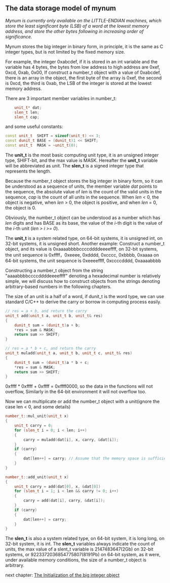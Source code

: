 The data storage model of mynum
-------------

_Mynum is currently only available on the LITTLE-ENDIAN machines, which store the least significant byte (LSB) of a word at the lowest memory address, and store the other bytes following in increasing order of significance._

Mynum stores the big integer in binary form, in principle, it is the same as C integer types, but is not limited by the fixed memory size.

For example, the integer 0xabcdef, if it is stored in an int variable and the variable has 4 bytes, the bytes from low address to high address are 0xef, 0xcd, 0xab, 0x00, If construct a number_t object with a value of 0xabcdef, there is an array in the object, the first byte of the array is 0xef, the second is 0xcd, the third is 0xab, the LSB of the integer is stored at the lowest memory address.

There are 3 important member variables in number_t:
```C++
    unit_t* dat;
    slen_t len;
    slen_t cap;
```
and some useful constants:
```C++
const unit_t  SHIFT = sizeof(unit_t) << 3;
const dunit_t BASE = (dunit_t)1 << SHIFT;
const unit_t  MASK = ~unit_t(0);
```
The **unit_t** is the most basic computing unit type, it is an unsigned integer type, SHIFT-bit, and the max value is MASK. Hereafter the **unit_t** variable will be abbreviated as unit. The **slen_t** is a signed integer type that represents the length.

Because the number_t object stores the big integer in binary form, so it can be understood as a sequence of units, the member variable _dat_ points to the sequence, the absolute value of _len_ is the count of the valid units in the sequence, _cap_ is the count of all units in the sequence.
When _len_ < 0, the object is negative, when _len_ > 0, the object is positive, and when _len_ = 0, the object is 0.

Obviously, the number_t object can be understood as a number which has _len_ digits and has BASE as its base, the value of the _i_-th digit is the value of the _i_-th unit (_len > i >= 0_).

The **unit_t** is a system related type, on 64-bit systems, it is unsigned int, on 32-bit systems, it is unsigned short. Another example:
Construct a number_t object, and its value is 0xaaaabbbbccccddddeeeeffff,
on 32-bit systems, the unit sequence is 0xffff，0xeeee, 0xdddd, 0xcccc, 0xbbbb, 0xaaaa
on 64-bit systems, the unit sequence is 0xeeeeffff, 0xccccdddd, 0xaaaabbbb

Constructing a number_t object from the string "aaaabbbbccccddddeeeeffff" denoting a hexadecimal number is relatively simple, we will discuss how to construct objects from the strings denoting arbitrary-based numbers in the following chapters.

The size of an unit is a half of a word, if dunit_t is the word type, we can use standard C/C++ to derive the carry or borrow in computing process easily.
```C++
// res = a + b, and return the carry
unit_t add(unit_t a, unit_t b, unit_t& res)
{
    dunit_t sum = (dunit_t)a + b;
    *res = sum & MASK;
    return sum >> SHIFT;
}

// res = a * b + c, and return the carry
unit_t muladd(unit_t a, unit_t b, unit_t c, unit_t& res)
{
    dunit_t sum = (dunit_t)a * b + c;
    *res = sum & MASK;
    return sum >> SHIFT;
}
```
0xffff * 0xffff + 0xffff = 0xffff0000, so the data in the functions will not overflow, Similarly in the 64-bit environment it will not overflow too.

Now we can multiplicate or add the number_t object with a unit(ignore the case len < 0, and some details)
```C++
number_t::mul_unit(unit_t x)
{
    unit_t carry = 0;
    for (slen_t i = 0; i < len; i++)
    {
        carry = muladd(dat[i], x, carry, &dat[i]);
    }
    if (carry)
    {
        dat[len++] = carry; // Assume that the memory space is sufficient
    }
}

number_t::add_unit(unit_t x)
{
    unit_t carry = add(dat[0], x, &dat[0])
    for (slen_t i = 1; i < len && carry != 0; i++)
    {
        carry = add(dat[i], carry, &dat[i]);
    }
    if (carry)
    {
        dat[len++] = carry;
    }
}
```

The **slen_t** is also a system related type, on 64-bit system, it is long long, on 32-bit system, it is int. The **slen_t** variables always indicate the count of units, the max value of a slent_t variable is 2147483647(2Gb) on 32-bit systems, or 9223372036854775807(8191Pb) on 64-bit system, as it were, under available memory conditions, the size of a number_t object is arbitrary.

next chapter: [The Initialization of the big integer object](https://github.com/brotherbeer/mydocument/blob/master/mynum/Initialization.md)
